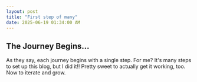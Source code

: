 ```yaml
---
layout: post
title: "First step of many"
date: 2025-06-19 01:34:00 AM
---
```


## The Journey Begins...

As they say, each journey begins with a single step.  For me?  It's many steps to set up this blog, but I did it!!  Pretty sweet to actually get it working, too. Now to iterate and grow.

